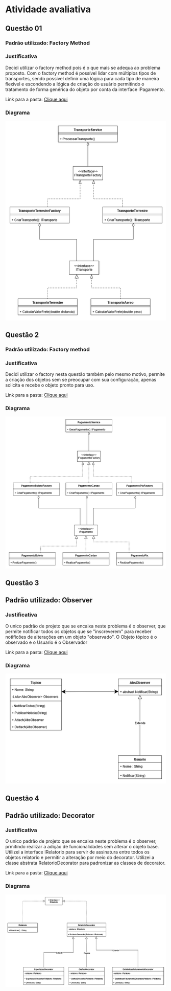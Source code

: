 # Atividade avaliativa

## Questão 01

### Padrão utilizado: Factory Method

### Justificativa

Decidi utilizar o factory method pois é o que mais se adequa ao problema proposto. Com o factory method é possível lidar com múltiplos tipos de transportes, sendo possível definir uma lógica para cada tipo de maneira flexível e escondendo a lógica de criação do usuário permitindo o tratamento de forma genérica do objeto por conta da interface IPagamento.

Link para a pasta: [Clique aqui](https://github.com/gustavogogola91/AtividadeAvaliativaPadroesDeProjetos/tree/master/Questao1)

### Diagrama

![Diagrama](./Diagramas/Questao1.png)

## Questão 2

### Padrão utilizado: Factory method

### Justificativa

Decidi utilizar o factory nesta questão também pelo mesmo motivo, permite a criação dos objetos sem se preocupar com sua configuração, apenas solicita e recebe o objeto pronto para uso.

Link para a pasta: [Clique aqui](https://github.com/gustavogogola91/AtividadeAvaliativaPadroesDeProjetos/tree/master/Questao2)

### Diagrama

![Diagrama](./Diagramas/Questao2.png)

## Questão 3

## Padrão utilizado: Observer

### Justificativa

O unico padrão de projeto que se encaixa neste problema é o observer, que permite notificar todos os objetos que se "inscreverem" para receber notificões de alterações em um objeto "observado".
O Objeto tópico é o observado e o Usuario é o Observador

Link para a pasta: [Clique aqui](https://github.com/gustavogogola91/AtividadeAvaliativaPadroesDeProjetos/tree/master/Questao3)

### Diagrama

![Diagrama](./Diagramas/Questao3.png)

## Questão 4

## Padrão utilizado: Decorator

### Justificativa

O unico padrão de projeto que se encaixa neste problema é o observer, prmitindo realizar a adição de funcionalidades sem alterar o objeto base. Utilizei a interface IRelatorio para servir de assinatura entre todos os objetos relatorio e permitir a alteração por meio do decorator. Utilizei a classe abstrata RelatorioDecorator para padronizar as classes de decorator.

Link para a pasta: [Clique aqui](https://github.com/gustavogogola91/AtividadeAvaliativaPadroesDeProjetos/tree/master/Questao4)

### Diagrama

![Diagrama](./Diagramas/Questao4.png)

